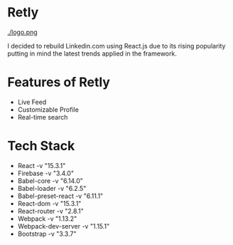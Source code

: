 # Retly
[./logo.png](logo.png)


I decided to rebuild Linkedin.com using React.js due to its rising popularity putting in mind the latest trends applied in the framework.
# Features of Retly
* Live Feed
* Customizable Profile
* Real-time search


# Tech Stack
* React -v "15.3.1"
* Firebase -v "3.4.0"
* Babel-core -v "6.14.0"
* Babel-loader -v "6.2.5"
* Babel-preset-react -v "6.11.1"
* React-dom -v "15.3.1"
* React-router -v "2.8.1"
* Webpack -v "1.13.2"
* Webpack-dev-server -v "1.15.1"
* Bootstrap -v "3.3.7"
